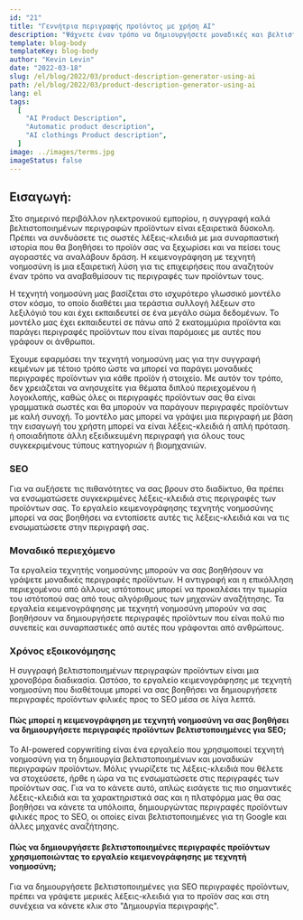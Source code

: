 ```yaml
---
id: "21"
title: "Γεννήτρια περιγραφής προϊόντος με χρήση AI"
description: "Ψάχνετε έναν τρόπο να δημιουργήσετε μοναδικές και βελτιστοποιημένες περιγραφές προϊόντων; Αν ναι, ίσως να θέλετε να εξετάσετε το ενδεχόμενο να χρησιμοποιήσετε κειμενογράφηση με τεχνητή νοημοσύνη. Αυτό το εργαλείο χρησιμοποιεί τεχνητή νοημοσύνη για τη δημιουργία περιγραφών προϊόντων που είναι προσαρμοσμένες στις συγκεκριμένες λέξεις-κλειδιά σας."
template: blog-body
templateKey: blog-body
author: "Kevin Levin"
date: "2022-03-18"
slug: /el/blog/2022/03/product-description-generator-using-ai
path: /el/blog/2022/03/product-description-generator-using-ai
lang: el
tags:
  [
    "AI Product Description",
    "Automatic product description",
    "AI clothings Product description",
  ]
image: ../images/terms.jpg
imageStatus: false
---
```


## Εισαγωγή:

Στο σημερινό περιβάλλον ηλεκτρονικού εμπορίου, η συγγραφή καλά βελτιστοποιημένων περιγραφών προϊόντων είναι εξαιρετικά δύσκολη. Πρέπει να συνδυάσετε τις σωστές λέξεις-κλειδιά με μια συναρπαστική ιστορία που θα βοηθήσει το προϊόν σας να ξεχωρίσει και να πείσει τους αγοραστές να αναλάβουν δράση. Η κειμενογράφηση με τεχνητή νοημοσύνη іѕ μια εξαιρετική λύση για τις επιχειρήσεις που αναζητούν έναν τρόπο να αναβαθμίσουν τις περιγραφές των προϊόντων τους.

Η τεχνητή νοημοσύνη μας βασίζεται στο ισχυρότερο γλωσσικό μοντέλο στον κόσμο, το οποίο διαθέτει μια τεράστια συλλογή λέξεων στο λεξιλόγιό του και έχει εκπαιδευτεί σε ένα μεγάλο σώμα δεδομένων. Το μοντέλο μας έχει εκπαιδευτεί σε πάνω από 2 εκατομμύρια προϊόντα και παράγει περιγραφές προϊόντων που είναι παρόμοιες με αυτές που γράφουν οι άνθρωποι.

Έχουμε εφαρμόσει την τεχνητή νοημοσύνη μας για την συγγραφή κειμένων με τέτοιο τρόπο ώστε να μπορεί να παράγει μοναδικές περιγραφές προϊόντων για κάθε προϊόν ή στοιχείο. Με αυτόν τον τρόπο, δεν χρειάζεται να ανησυχείτε για θέματα διπλού περιεχομένου ή λογοκλοπής, καθώς όλες οι περιγραφές προϊόντων σας θα είναι γραμματικά σωστές και θα μπορούν να παράγουν περιγραφές προϊόντων με καλή συνοχή. Το μοντέλο μας μπορεί να γράψει μια περιγραφή με βάση την εισαγωγή του χρήστη μπορεί να είναι λέξεις-κλειδιά ή απλή πρόταση. ή οποιαδήποτε άλλη εξειδικευμένη περιγραφή για όλους τους συγκεκριμένους τύπους κατηγοριών ή βιομηχανιών.

### SEO

Για να αυξήσετε τις πιθανότητες να σας βρουν στο διαδίκτυο, θα πρέπει να ενσωματώσετε συγκεκριμένες λέξεις-κλειδιά στις περιγραφές των προϊόντων σας. Το εργαλείο κειμενογράφησης τεχνητής νοημοσύνης μπορεί να σας βοηθήσει να εντοπίσετε αυτές τις λέξεις-κλειδιά και να τις ενσωματώσετε στην περιγραφή σας.

### Μοναδικό περιεχόμενο

Τα εργαλεία τεχνητής νοημοσύνης μπορούν να σας βοηθήσουν να γράψετε μοναδικές περιγραφές προϊόντων. Η αντιγραφή και η επικόλληση περιεχομένου από άλλους ιστότοπους μπορεί να προκαλέσει την τιμωρία του ιστότοπού σας από τους αλγόριθμους των μηχανών αναζήτησης. Τα εργαλεία κειμενογράφησης με τεχνητή νοημοσύνη μπορούν να σας βοηθήσουν να δημιουργήσετε περιγραφές προϊόντων που είναι πολύ πιο συνεπείς και συναρπαστικές από αυτές που γράφονται από ανθρώπους.

### Χρόνος εξοικονόμησης

Η συγγραφή βελτιστοποιημένων περιγραφών προϊόντων είναι μια χρονοβόρα διαδικασία. Ωστόσο, το εργαλείο κειμενογράφησης με τεχνητή νοημοσύνη που διαθέτουμε μπορεί να σας βοηθήσει να δημιουργήσετε περιγραφές προϊόντων φιλικές προς το SEO μέσα σε λίγα λεπτά.

#### Πώς μπορεί η κειμενογράφηση με τεχνητή νοημοσύνη να σας βοηθήσει να δημιουργήσετε περιγραφές προϊόντων βελτιστοποιημένες για SEO;

Το AI-powered copywriting είναι ένα εργαλείο που χρησιμοποιεί τεχνητή νοημοσύνη για τη δημιουργία βελτιστοποιημένων και μοναδικών περιγραφών προϊόντων. Μόλις γνωρίζετε τις λέξεις-κλειδιά που θέλετε να στοχεύσετε, ήρθε η ώρα να τις ενσωματώσετε στις περιγραφές των προϊόντων σας. Για να το κάνετε αυτό, απλώς εισάγετε τις πιο σημαντικές λέξεις-κλειδιά και τα χαρακτηριστικά σας και η πλατφόρμα μας θα σας βοηθήσει να κάνετε τα υπόλοιπα, δημιουργώντας περιγραφές προϊόντων φιλικές προς το SEO, οι οποίες είναι βελτιστοποιημένες για τη Google και άλλες μηχανές αναζήτησης.

#### Πώς να δημιουργήσετε βελτιστοποιημένες περιγραφές προϊόντων χρησιμοποιώντας το εργαλείο κειμενογράφησης με τεχνητή νοημοσύνη;

Για να δημιουργήσετε βελτιστοποιημένες για SEO περιγραφές προϊόντων, πρέπει να γράψετε μερικές λέξεις-κλειδιά για το προϊόν σας και στη συνέχεια να κάνετε κλικ στο "Δημιουργία περιγραφής".
